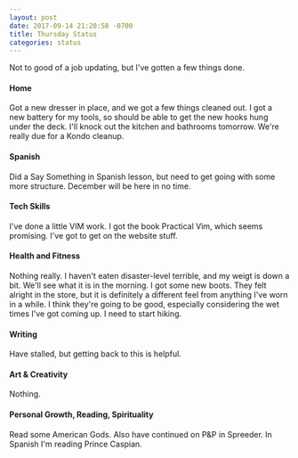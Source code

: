 ```yaml
---
layout: post
date: 2017-09-14 21:20:58 -0700
title: Thursday Status
categories: status
---
```


Not to good of a job updating, but I've gotten a few things done.

#### Home
Got a new dresser in place, and we got a few things cleaned out. I got a new battery for my tools, so should be able to get the new hooks hung under the deck. I'll knock out the kitchen and bathrooms tomorrow. We're really due for a Kondo cleanup.

#### Spanish
Did a Say Something in Spanish lesson, but need to get going with some more structure. December will be here in no time.  

#### Tech Skills
I've done a little VIM work. I got the book Practical Vim, which seems promising. I've got to get on the website stuff.

#### Health and Fitness
Nothing really. I haven't eaten disaster-level terrible, and my weigt is down a bit. We'll see what it is in the morning. I got some new boots. They felt alright in the store, but it is definitely a different feel from anything I've worn in a while. I think they're going to be good, especially considering the wet times I've got coming up. I need to start hiking. 

#### Writing
Have stalled, but getting back to this is helpful. 

#### Art & Creativity
Nothing. 

#### Personal Growth, Reading, Spirituality
Read some American Gods. Also have continued on P&P in Spreeder. In Spanish I'm reading Prince Caspian.

